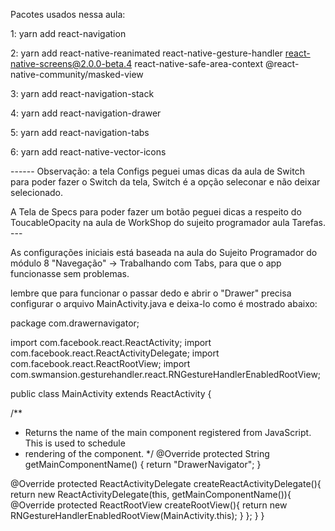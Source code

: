 Pacotes usados nessa aula:

1: yarn add react-navigation

2: yarn add react-native-reanimated react-native-gesture-handler react-native-screens@2.0.0-beta.4  react-native-safe-area-context @react-native-community/masked-view

3: yarn add react-navigation-stack

4: yarn add react-navigation-drawer

5: yarn add react-navigation-tabs

6: yarn add react-native-vector-icons

------  Observação: a tela Configs peguei umas dicas da aula de Switch para poder fazer o Switch da tela,
        Switch é a opção seleconar e não deixar selecionado.

A Tela de Specs para poder fazer um botão peguei dicas a respeito do ToucableOpacity na aula de WorkShop do sujeito programador aula Tarefas. ---


As configurações iniciais está baseada na aula do Sujeito Programador do módulo 8 "Navegação" -> Trabalhando com Tabs, para que o app funcionasse sem problemas.  


lembre que para funcionar o passar dedo e abrir o "Drawer" precisa configurar o arquivo MainActivity.java e deixa-lo como é mostrado abaixo:





package com.drawernavigator;

import com.facebook.react.ReactActivity;
import com.facebook.react.ReactActivityDelegate;
import com.facebook.react.ReactRootView;
import com.swmansion.gesturehandler.react.RNGestureHandlerEnabledRootView;


public class MainActivity extends ReactActivity {

  /**
   * Returns the name of the main component registered from JavaScript. This is used to schedule
   * rendering of the component.
   */
  @Override
  protected String getMainComponentName() {
    return "DrawerNavigator";
  }

  @Override
  protected ReactActivityDelegate createReactActivityDelegate(){
    return new ReactActivityDelegate(this, getMainComponentName()){
      @Override
      protected ReactRootView createRootView(){
        return new RNGestureHandlerEnabledRootView(MainActivity.this);
      }
    };
  }
}
